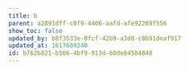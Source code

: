 ```yaml
---
title: b
parent: a2891dff-c0f9-4406-aafd-afe92289f556
show_toc: false
updated_by: b8f3533e-0fcf-42b9-a3d8-c8691deaf917
updated_at: 1617609240
id: b762b821-b566-4bf9-913d-60de84584848
---
```

